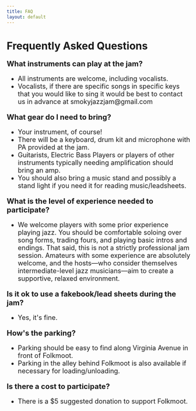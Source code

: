 ```yaml
---
title: FAQ
layout: default
---
```

<style>
.faq-content {
  max-width: 800px;
  margin: 0 auto;
}
.faq-question {
  font-size: 20px;
  margin-top: 20px;
  margin-bottom: 10px;
}
.faq-answer {
  font-size: 18px;
  margin-bottom: 15px;
}
</style>

<div class="faq-content">
  <h1><strong>Frequently Asked Questions</strong></h1>

  <h3 class="faq-question"><strong>What instruments can play at the jam?</strong></h3>
  <ul class="faq-answer">
    <li>All instruments are welcome, including vocalists.</li>
    <li>Vocalists, if there are specific songs in specific keys that you would like to sing it would be best to contact us in advance at smokyjazzjam@gmail.com</li>
  </ul>

  <h3 class="faq-question"><strong>What gear do I need to bring?</strong></h3>
  <ul class="faq-answer">
    <li>Your instrument, of course!</li>
    <li>There will be a keyboard, drum kit and microphone with PA provided at the jam.</li>
    <li>Guitarists, Electric Bass Players or players of other instruments typically needing amplification should bring an amp.</li>
    <li>You should also bring a music stand and possibly a stand light if you need it for reading music/leadsheets.</li>
  </ul>

  <h3 class="faq-question"><strong>What is the level of experience needed to participate?</strong></h3>
  <ul class="faq-answer">
    <li> We welcome players with some prior experience playing jazz. You should be comfortable soloing over song forms, trading fours, and playing basic intros and endings.
         That said, this is not a strictly professional jam session. Amateurs with some experience are absolutely welcome, 
         and the hosts—who consider themselves intermediate-level jazz musicians—aim to create a supportive, relaxed environment.</li>   
  </ul>

  <h3 class="faq-question"><strong>Is it ok to use a fakebook/lead sheets during the jam?</strong></h3>
  <ul class="faq-answer">
    <li>Yes, it's fine.</li>
  </ul>

  <h3 class="faq-question"><strong>How's the parking?</strong></h3>
  <ul class="faq-answer">
    <li>Parking should be easy to find along Virginia Avenue in front of Folkmoot.</li>
    <li>Parking in the alley behind Folkmoot is also available if necessary for loading/unloading.</li>
  </ul>

  <h3 class="faq-question"><strong>Is there a cost to participate?</strong></h3>
  <ul class="faq-answer">
    <li>There is a $5 suggested donation to support Folkmoot.</li>
  </ul>
</div>


